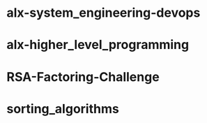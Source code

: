 # alx-system_engineering-devops
# alx-higher_level_programming
# RSA-Factoring-Challenge
# sorting_algorithms
